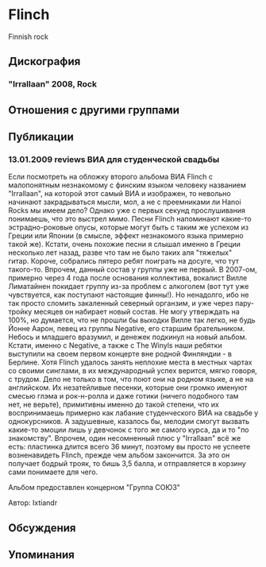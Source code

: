 # Flinch

Finnish rock

## Дискография

### "Irrallaan" 2008, Rock




## Отношения с другими группами


## Публикации

### 13.01.2009 reviews ВИА для студенческой свадьбы

<P>Если посмотреть на обложку второго альбома ВИА Flinch с малопонятным незнакомому с финским языком человеку названием "Irrallaan", на которой этот самый ВИА и изображен, то невольно начинают закрадываться мысли, мол, а не с преемниками ли Hanoi Rocks мы имеем дело? Однако уже с первых секунд прослушивания понимаешь, что это выстрел мимо. Песни Flinch напоминают какие-то эстрадно-роковые опусы, которые могут быть с таким же успехом из Греции или Японии (в смысле, эффект незнакомого языка примерно такой же). Кстати, очень похожие песни я слышал именно в Греции несколько лет назад, разве что там не было таких аля "тяжелых" гитар.&nbsp;Короче, собрались пятеро ребят поиграть на досуге, что тут такого-то. Впрочем, данный состав у группы уже не первый. В 2007-ом, примерно через 4 года после основания коллектива, вокалист Вилле Лиматайнен покидает группу из-за проблем с алкоголем (вот тут уже чувствуется, как поступают настоящие финны!). Но ненадолго, ибо не так просто сломить закаленный северный органзим, и уже через пару-тройку месяцев он набирает новый состав. Не могу утверждать на 100%, но думается, что не прошли бы выходки Вилле так легко, не будь Йонне Аарон, певец из группы Negative, его старшим брательником. Небось и младшего вразумил, и денежек подкинул на новый альбом. Кстати, именно с Negative, а также с The Winyls наши ребятки выступили на своем первом концерте вне родной Финляндии - в Берлине. Хотя Flinch удалось занять неплохие места в местных чартах со своими синглами, в их международный успех верится, мягко говоря, с трудом. Дело не только в том, что поют они на родном языке, а не на английском. Их незатейливые песенки, которые они громко именуют смесью глэма и рок-н-ролла и даже готики (ничего подобного там нет,&nbsp;не верьте), примитивны именно до такой степени, что их воспринимаешь примерно как лабание студенческого ВИА на свадьбе у однокурсников. А задушевные, казалось бы, мелодии смогут вызвать какие-то эмоции лишь у девчонок с того же самого курса, да и то "по знакомству". Впрочем, один несомненный плюс у "Irrallaan" всё же есть: пластинка длится всего 36 минут, поэтому вы просто не успеете возненавидеть Flinch, прежде чем альбом закончится. За это он получает бодрый трояк, то бишь 3,5 балла, и отправляется в корзину сами понимаете для чего.</P>
<P>Альбом предоставлен концерном "Группа СОЮЗ"</P>
Автор: Ixtiandr


## Обсуждения


## Упоминания

